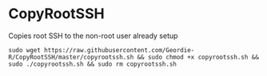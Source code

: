 # CopyRootSSH
Copies root SSH to the non-root user already setup

```
sudo wget https://raw.githubusercontent.com/Geordie-R/CopyRootSSH/master/copyrootssh.sh && sudo chmod +x copyrootssh.sh && sudo ./copyrootssh.sh && sudo rm copyrootssh.sh
```
